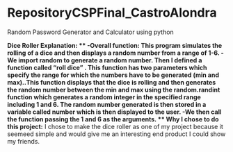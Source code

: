 # RepositoryCSPFinal_CastroAlondra
Random Password Generator and Calculator using python

**Dice Roller Explanation:  **
-Overall function: This program simulates the rolling of a dice  and then displays a random number from a range of 1-6.
-We import random to generate a random number. Then I defined a function called “roll dice” . This function has two parameters which specify the range for which the numbers have to be generated  (min and max)..This function displays that the dice is rolling and then generates the random number between the min and max using the random.randint function which generates   a random integer in the specified range including 1 and 6. The random number generated is then stored in a variable called number which is then displayed to the user.
-We then call the function passing the 1 and 6  as the arguments.
**
Why I chose to do this project:** I chose to make the dice roller as one of my project because it seemeed simple and would 
give me an interesting end product I could show my friends.
 
